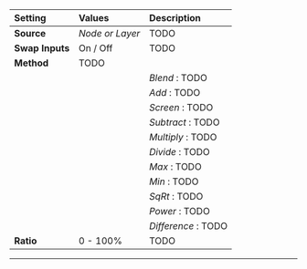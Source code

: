 | Setting         | Values          | Description         |
| :-------------- | :-------------- | :------------------ |
| **Source**      | *Node or Layer* | TODO                |
| **Swap Inputs** | On / Off        | TODO                |
| **Method**      | TODO            |
|                 |                 | *Blend* : TODO      |
|                 |                 | *Add* : TODO        |
|                 |                 | *Screen*  : TODO    |
|                 |                 | *Subtract*  : TODO  |
|                 |                 | *Multiply*  : TODO  |
|                 |                 | *Divide*  : TODO    |
|                 |                 | *Max*  : TODO       |
|                 |                 | *Min*  : TODO       |
|                 |                 | *SqRt*  : TODO      |
|                 |                 | *Power* : TODO      |
|                 |                 | *Difference* : TODO |
| **Ratio**       | 0 - 100%        | TODO                |




***

<!--examples-->
